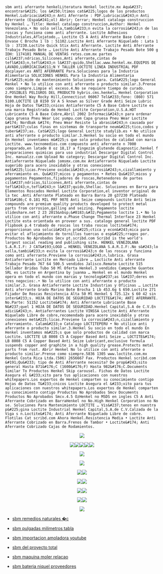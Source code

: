 
```
sbm anti aferrante henkelLiteratura Henkel loctite.mx Aqu&#237; encontrar&#225; los &#250;ltimos cat&#225;logos de los productos Henkel.Lubricaci&#243;n Anti Aferrante : PDF.Lubricaci&#243;n Anti Aferrante (Espa&#241;ol) Abrir; Cerrar; Henkel catalogo construccion by Henkel … Title: Henkel catalogo construccion,Author: Henkel Venezolana.• No solo sella,tambi&#233;n evita la corrosi&#243;n de las roscas y funciona como anti aferrante. Loctite Adhesivos Industriales,Aflojatodo,… Loctite C5 A Anti Aferrante Base Cobre : Envase C Brocha 1 lb : 51102.Loctite Anti Aferrante Niquelado : Lata 1 lb : 37230.Loctite Quick Stix Anti Aferrante. Loctite Anti Aferrante Trabajo Pesado Bote … Loctite Anti Aferrante Trabajo Pesado Bote 500 g IDH: 1174101 MANUAL DE VENTAS retes.com.mx partes cil&#237;ndricas,Silicones,Anti aferrante,cintas de tefl&#243;n,tefl&#243;n l&#237;quido,Shellac.www.henkel.mx.EQUIPOS DE LAVADO,LUBRICACI&#211;N Y TALLER LOCTITE LINEA INDUSTRIAL PDF docplayer.es ANTI AFERRANTE Para.Soluciones para la Industria Alimentaria SOLUCIONES HENKEL Para la Industria Alimentaria Pir&#225;mide de mantenimiento Soluciones para. Cat&#225;logo General Henkel • No lo utilice con anti aferrante o producto similar.3.Prense como siempre.Limpie el exceso.4.No se requiere tiempo de curado. 2.POSIBLES PELIGROS DEL PRODUCTO hybris.cms.henkel… Henkel Corporation One Henkel Way Rocky Hill,Connecticut 06067 Tel&#233;fono: (860) 571 5100.LOCTITE LB 8150 SV A S known as Silver Grade Anti Seize Lubric Hoja de Datos T&#233;cnicos Antiaferrante C5 A Base Cobre Loctite es una marca Registrada de Henkel Loctite Corporation,U.S.A.HDT Lubricante C5 A Base Cobre,Abril 2002 Informaci&#243;n para ordenar Capa gruesa Pneu Wear Loc yumpu.com Capa gruesa Pneu Wear Loctite &#174; Nordbak &#174; Pneu Wear Resiste la abrasi&#243;n causada por part&#237;culas finas en sistemas de transporte neum&#225;tico,codos y tuber&#237;as. Cat&#225;logo General Loctite studylib.es • No utilice anti aferrante o producto similar.3.Henkel Su socio en todo el mundo En Henkel inventamos m&#225;s que solo productos de calidad con marca Loctite. www.tecnomedios.com compuesto anti aferrante n 7000 preparado,en latade 8 oz 18,17 a fingezim glutende diagnostic.henkel f preparaciones quimicas para uso industrial Descargar Digital Control Inc. manualzz.com Upload No category; Descargar Digital Control Inc. Antiaferrante Niquelado jomsmx.com.mx Antiaferrante Niquelado Loctite sugerido para acero inoxidable y otras conexiones met&#225;licas.Previene oxidaci&#243;n,corrosi&#243;n,cizallamiento y aferramiento en. Qu&#237;micos y pegamentos • Retes Qu&#237;micos y pegamentos Pegamentos,fijadores de roscas,Retenedores de partes cil&#237;ndricas,Silicones,Anti aferrante,cintas de tefl&#243;n,tefl&#243;n l&#237;quido,Shellac. Soluciones en Barra para Elementos Roscados Henkel Loctite Corporation,el inventor original de la tec .Anti Aferrante Plateado en Barra Barra 20 g37230 Plateado 871&#186;C 0.181 MIL PRF 907E Anti Seize compounds Loctite Anti Seize compounds are premium quality products developed to protect metal parts from corrosion,galling and seizing. Pegamento loctite slideshare.net 2 23 2015&nbsp;&#0183;&#32;Pegamento loctite 1.• No lo utilice con anti aferrante o.Phase Change Thermal Interface 23 Henkel Loctite esta orientada en proveer a sus. catalogo general loctite PDF Flipbook p.4 trabado de roscas los traba roscas loctite&#174; proporcionan una soluci&#243;n pr&#225;ctica y econ&#243;mica para evitar el aflojamiento de tornillos tuercas o esp&#225;rragos por. Productos No Aprobados Smcv pt.scribd.com Scribd is the world's largest social reading and publishing site. HENKEL VENEZOLANA S.A.R.I.F: J CAT&#193;LOGO … HENKEL VENEZOLANA S.A.R.I.F:.No s&#243;lo sella,tambi&#233;n evita la corrosi&#243;n de las roscas y funciona como anti aferrante.Previene la corrosi&#243;n,lubrica. Grasa Antiaferrante Loctite en Mercado Libre … Locticte Anti aferrante Trabajo Pesado 767 64 500.5 vendidos Jalisco.Remate Loctite 515 Sellador Bridas Tubo 50 Ml Oferta Henkel.3 vendidos Campeche Guantex SRL es Loctite en Argentina by juanma … Henkel en el mundo Henkel opera en todo el mundo con marcas y tecnolog&#237;as l&#237;deres en tres negocios:.• No lo utilice con anti aferrante o producto similar.3. Grasa Antiaferrante Loctite Industrias y Oficinas … Loctite Anti aferrante Grado Marino Bote Brocha 1 Lb 453.6g $ 650.Loctite 271 Fijador De Roscas Resistencia Alta 50 Ml Henkel $ 725.12x $ 60 42 sin inter&#233;s. HOJA DE DATOS DE SEGURIDAD LOCTITE&#174; ANTI AFERRANTE. No.Parte: 51152 Loctite&#174; Anti Aferrante Lubricante Base N&#237;quel 1 HOJA DE DATOS DE SEGURIDAD.Henkel Capital,S.A de C.V.En adici&#243;n. Antiaferrantes Loctite VINSSA Loctite Anti Aferrante Niquelado Libre de cobre,recomendado para acero inoxidable y otras conexiones met&#225;licas.Previene la corrosi&#243;n,cizallamiento y aferramiento. Calam&#233;o Catalogo LOCTITEPERU • No utilice anti aferrante o producto similar.3.Henkel Su socio en todo el mundo En Henkel inventamos m&#225;s que solo productos de calidad con marca Loctite. LOCTITE LB 8008 C5 A Copper Based Anti Seize … LOCTITE&#174; LB 8008 C5 A Copper Based Anti Seize Lubricant,exclusive formula suspends copper and graphite in a high quality grease.Protects metal parts from rust. Abrir Henkel No lo utilice con anti aferrante o producto similar.Prense como siempre.5836 1305 www.loctite.com.mx Henkel Costa Rica Ltda.(506) 2656667 Fax. Productos Henkel scribd.com &#191;Qu&#233; tipo de Anti Aferrante necesita? De prop&#243;sito general Hasta 871&#176;C (1600&#176;F) Hasta 982&#176;C.Documents Similar To Productos Henkel Skip carousel. Fichas de Datos Loctite Asegura el &#233;xito para tus aplicaciones con nuestros whitepapers.Los expertos de Henkel comparten su conocimiento contigo Hojas de Datos T&#233;cnicos Loctite Asegura el &#233;xito para tus aplicaciones con nuestros whitepapers.Los expertos de Henkel comparten su conocimiento contigo Productos No Aprobados Smcv Documents Productos No Aprobados Smcv.4.5 OzHenkel no MSDS en ingles C5 A Anti Aferrante Cobrizado en BarraHenkel no No.High Henkel Corporation no No se. Soluciones Para Mantenimiento LOCTITE … Vis&#237;tenos en nuestra p&#225;gina Loctite Industrial Henkel Capital,S.A.de C.V.Calzada de la Viga s n.Loctite&#174; Anti Aferrante Niquelado Libre de cobre. Flotilas Cat scribd.com Ahora Henkel.Resistencia Media • Loctite Anti Aferrante Cobrizado en Barra.Frenos de Tambor • Loctite&#174; Anti Aferrante Cobrizado Cajas de Rodamientos. 
```

<div align="center">

<a href="https://es-crusher.shibang-china.com/github&k=sbm+anti+aferrante+henkel"><img src="https://static.shibang-china.com/es/crusher/logo.jpg"></a>

<a href="https://es-crusher.shibang-china.com/github&k=sbm+anti+aferrante+henkel"><img src="https://static.shibang-china.com/es/crusher/index.jpg"></a><a href="https://es-crusher.shibang-china.com/material.htmlgithub&k=sbm+anti+aferrante+henkel"><img src="https://static.shibang-china.com/es/crusher/material.jpg"></a><a href="https://es-crusher.shibang-china.com/application.htmlgithub&k=sbm+anti+aferrante+henkel"><img src="https://static.shibang-china.com/es/crusher/application.jpg"></a><a href="https://es-crusher.shibang-china.com/aboutus.htmlgithub&k=sbm+anti+aferrante+henkel"><img src="https://static.shibang-china.com/es/crusher/aboutus.jpg"></a><a href="https://es-crusher.shibang-china.com/contact.htmlgithub&k=sbm+anti+aferrante+henkel"><img src="https://static.shibang-china.com/es/crusher/contact.jpg"></a>

<a href="https://es-crusher.shibang-china.com/github&k=sbm+anti+aferrante+henkel"><img src="https://static.shibang-china.com/es/crusher/banner.jpg"></a>

<a href="https://swt.shibang-china.com/github&k=sbm+anti+aferrante+henkel"><img src="https://static.shibang-china.com/es/crusher/text.jpg"></a>

<a href="https://swt.shibang-china.com/github&k=sbm+anti+aferrante+henkel"><img src="https://static.shibang-china.com/es/crusher/chat.jpg"></a><a href="https://es-crusher.shibang-china.com/contact.htmlgithub&k=sbm+anti+aferrante+henkel"><img src="https://static.shibang-china.com/es/crusher/message.jpg"></a>

<a href="https://es-crusher.shibang-china.com/products/pe.htmlgithub&k=sbm+anti+aferrante+henkel"><img src="https://static.shibang-china.com/es/crusher/pe.jpg"></a><a href="https://es-crusher.shibang-china.com/products/pf.htmlgithub&k=sbm+anti+aferrante+henkel"><img src="https://static.shibang-china.com/es/crusher/pf.jpg"></a>

<a href="https://es-crusher.shibang-china.com/products/hpt.htmlgithub&k=sbm+anti+aferrante+henkel"><img src="https://static.shibang-china.com/es/crusher/hpt.jpg"></a><a href="https://es-crusher.shibang-china.com/products/vsi.htmlgithub&k=sbm+anti+aferrante+henkel"><img src="https://static.shibang-china.com/es/crusher/vsi.jpg"></a>

<a href="https://es-crusher.shibang-china.com/products/klv.htmlgithub&k=sbm+anti+aferrante+henkel"><img src="https://static.shibang-china.com/es/crusher/klv.jpg"></a><a href="https://es-crusher.shibang-china.com/products/portable.htmlgithub&k=sbm+anti+aferrante+henkel"><img src="https://static.shibang-china.com/es/crusher/portable.jpg"></a>

<a href="https://swt.shibang-china.com/github&k=sbm+anti+aferrante+henkel"><img src="https://static.shibang-china.com/es/crusher/case.jpg"></a>

</div>


* [sbm remedios naturales �c](sbm%20remedios%20naturales%20%EF%BF%BDc.md)

* [sbm pulgadas milimetros tabla](sbm%20pulgadas%20milimetros%20tabla.md)

* [sbm importacion amoladora youtube](sbm%20importacion%20amoladora%20youtube.md)

* [sbm del proyecto total](sbm%20del%20proyecto%20total.md)

* [sbm maquina moler relacao](sbm%20maquina%20moler%20relacao.md)

* [sbm bateria niquel proveedores](sbm%20bateria%20niquel%20proveedores.md)